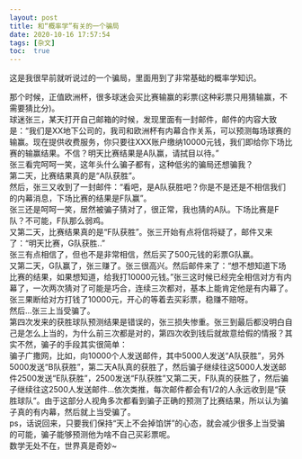 ```yaml
---
layout: post
title: 和“概率学”有关的一个骗局
date: 2020-10-16 17:57:54
tags: [杂文]
toc:  true
---
```


这是我很早前就听说过的一个骗局，里面用到了非常基础的概率学知识。  

那个时候，正值欧洲杯，很多球迷会买比赛输赢的彩票(这种彩票只用猜输赢，不需要猜比分)。  
球迷张三，某天打开自己邮箱的时候，发现里面有一封邮件，邮件的内容大致是：“我们是XX地下公司的，我司和欧洲杯有内幕合作关系，可以预测每场球赛的输赢。现在提供收费服务，你只要往XXX账户缴纳10000元钱，我们即给你下场比赛的输赢结果。不信？明天比赛结果是A队赢，请拭目以待。”  
张三看完呵呵一笑，这年头什么骗子都有，这种低劣的骗局还想骗我？  
第二天，比赛结果真的是“A队获胜”。  
然后，张三又收到了一封邮件：“看吧，是A队获胜吧？你是不是还是不相信我们的内幕消息，下场比赛的结果是F队赢”。  
张三还是呵呵一笑，居然被骗子猜对了，很正常，我也猜的A队。下场比赛是F队？不可能，F队那么弱鸡。  
又第二天，比赛结果真的是“F队获胜”。张三开始有点将信将疑了，邮件又来了：“明天比赛，G队获胜..”  
张三有点相信了，但也不是非常相信，然后买了500元钱的彩票G队赢。  
又第二天，G队赢了，张三赚了。张三很高兴。然后邮件来了：“想不想知道下场比赛的结果，如果想知道，给我打10000元钱。”张三这时候已经完全相信对方有内幕了，一次两次猜对了可能是巧合，连续三次都对，基本上能肯定他是有内幕了。张三果断给对方打钱了10000元，开心的等着去买彩票，稳赚不赔呀。  
然后...张三上当受骗了。  
第四次发来的获胜球队预测结果是错误的，张三损失惨重。张三到最后都没明白自己是怎么上当的，为什么前三次都是对的，第四次收到钱后就故意给假的情报？其实不然，骗子的手段其实很简单：  
骗子广撒网，比如，向10000个人发送邮件，其中5000人发送“A队获胜”，另外5000发送“B队获胜”，第二天A队真的获胜了，然后骗子继续往这5000人发送邮件2500发送“E队获胜”，2500发送“F队获胜”又第二天，F队真的获胜了，然后骗子继续往这2500人发送邮件...依次类推，每次邮件都会有1/2的人永远收到是“获胜球队”。由于这部分人视角多次都看到骗子正确的预测了比赛结果，所以认为骗子真的有内幕，然后就上当受骗了。  
ps，话说回来，只要我们保持“天上不会掉馅饼”的心态，就会减少很多上当受骗的可能，骗子能够预测他为啥不自己买彩票呢。  
数学无处不在，世界真是奇妙~
